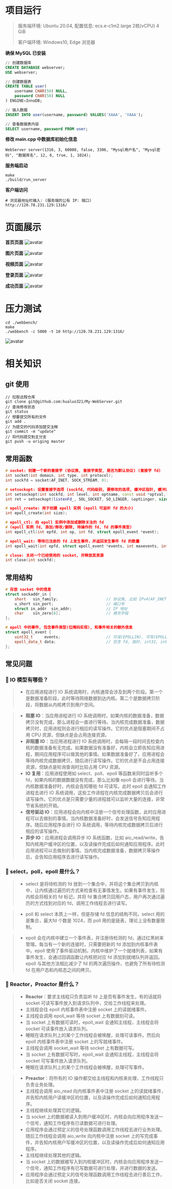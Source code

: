 # 项目运行
> 服务端环境: Ubuntu 20.04, 配置信息: ecs.e-c1m2.large 2核(vCPU) 4 GiB
> 
> 客户端环境: Windows10, Edge 浏览器

**确保 MySQL 已安装**
```sql
// 创建数据库
CREATE DATABASE webserver;
USE webserver;

// 创建数据表
CREATE TABLE user(
	username CHAR(50) NULL,
	password CHAR(50) NULL
) ENGINE=InnoDB;

// 插入数据
INSERT INTO user(username, password) VALUES('XAAA', 'YAAA');

// 查看数据表内容
SELECT username, password FROM user;
```
**修改 main.cpp 中数据库初始化信息**
```
WebServer server(1316, 3, 60000, false, 3306, "Mysql用户名", "Mysql密码", "数据库名", 12, 6, true, 1, 1024);
```
**服务端启动**
```
make
./build/run_server
```
**客户端访问**
```
# 浏览器地址栏输入: (服务端的公有 IP: 端口)
http://120.78.231.129:1316/
```

# 页面展示
**首页页面**
![avatar](./resources/md_img/SYYM.jpg)

**图片页面**
![avatar](./resources/md_img/TPYM.jpg)

**视频页面**
![avatar](./resources/md_img/SPYM.jpg)

**登录页面**
![avatar](./resources/md_img/DLYM.jpg)

**成功页面**
![avatar](./resources/md_img/WELCOME.jpg)

# 压力测试
```shell
cd ./webbench/
make
./webbench -c 5000 -t 10 http://120.78.231.129:1316/
```
![avatar](./resources/md_img/webbench_test.jpg)

# 相关知识
## git 使用
```shell
// 拉取远程仓库
git clone git@github.com:hualuo321/My-WebServer.git
// 查询修改状态
git status
// 想要提交所有的文件
git add .
// 为提交的代码添加提交注释
git commit -m "update"
// 将代码提交到主分支
git push -u origing master
```

## 常用函数
```cpp
# socket: 创建一个新的套接字 (协议族, 套接字类型, 是否为默认协议) (套接字 fd)
int socket(int domain, int type, int protocol);
int sockfd = socket(AF_INET, SOCK_STREAM, 0);

# setsockopt: 设置套接字选项 (sockfd, 代码级别, 要修改的选项, 缓冲区指针, 缓冲区大小) (操作是否成功)
int setsockopt(int sockfd, int level, int optname, const void *optval, socklen_t optlen);
int ret = setsockopt(listenFd_, SOL_SOCKET, SO_LINGER, &optLinger, sizeof(optLinger));

# epoll_create: 用于创建 epoll 实例 (epoll 可监听 fd 的大小)
int epoll_create(int size);

# epoll_ctl: 向 epoll 实例中添加或删除关注的 fd 
# (epoll 实例 fd, 添加/修改/删除, 待操作的 fd, fd 的事件类型)
int epoll_ctl(int epfd, int op, int fd, struct epoll_event *event);

# epoll_wait: 等待已注册的 fd 上发生事件，并返回发生事件 fd 的数量
int epoll_wait(int epfd, struct epoll_event *events, int maxevents, int timeout);

# close: 关闭一个已经使用的 socket, 并释放其资源
int close(int sockfd);
```

## 常用结构
```cpp
# 存放 socket 中的信息
struct sockaddr_in {
	short	sin_family;						// 协议族, 比如 IPv4(AF_INET)
	u_short	sin_port;						// 端口号
	struct in_addr	sin_addr;				// IP 地址
	char	sin_zero[8];					// 填充字段
};

# epoll 中的事件, 包含事件类型(位掩码实现), 和事件相关的额外信息
struct epoll_event {
    uint32_t     events;					// 可读(EPOLLIN), 可写(EPOLLOUT), 挂起(EPOLLHUP), ET(EPOLLET)
    epoll_data_t data;						// 包含 fd, 指针, int32, int64
};
```

## 常见问题
### 🥂 IO 模型有哪些？
> - 在应用进程进行 IO 系统调用时，内核通常会涉及到两个阶段。第一个是数据准备阶段，此时等待网络数据到达内核。第二个是数据拷贝阶段，将数据从内核拷贝到用户空间。

> - **阻塞 IO**：当应用进程进行 IO 系统调用时，如果内核的数据准备，数据拷贝没有完成，那么进程会一直进行等待。当内核完成数据准备，数据拷贝时，应用进程则会进行相应的读写操作。它的优点是阻塞期间不占用 CPU 资源，但缺点是会占用连接资源。
> - **非阻塞 IO**：当应用进程进行 IO 系统调用时，会每隔一段时间去检查内核的数据准备有无完成。如果数据没有准备好，内核会立即告知应用进程，期间应用程序可以做其他的事情。如果数据准备好了，应用进程会等待内核完成数据拷贝，随后进行读写操作。它的优点是不会占用连接资源，但缺点是轮询查询时比较占用 CPU 资源。
> - **IO 复用**：应用进程使用如 select、poll、epoll 等函数来同时监听多个 fd，如果内核的数据数据没有完成，那么比如像 epoll 会进行等待。当内核数据准备好时，内核会告知哪些 fd 可读写。此时 epoll 会通知工作进程去进行 IO 系统调用，这些工作进程在内核完成数据拷贝后会进行读写操作。它的优点是只需要少量的进程就可以监听大量的连接，非常节省系统的开销。
> - **信号驱动 IO**：应用进程会向内核中注册一个信号处理函数，此时应用进程可以去做别的事情。当内核数据准备好时，会发送信号告知应用程序。随后应用程序会进行 IO 系统调用，等待内核完成数据拷贝后进行相应的读写操作。
> - **异步 IO**：应用进程会调用异步 IO 系统函数，比如 aio_read/write，告知内核用户缓冲区的位置，以及读操作完成后如何通知应用程序。此时应用进程可以去做别的事情。当内核完成数据准备，数据拷贝等操作后，会告知应用程序去进行读写操作。

### 🥂 select，poll，epoll 是什么？
> - select 是将待检测的 fd 放到一个集合中，并将这个集合拷贝到内核中，让内核通过遍历的方式来检查有无事情发生。如果有事件发生，则内核会将相关的 fd 标记，并将 fd 集合拷贝回用户态，用户再次通过遍历的方式找到对应的 fd，调用工作线程去进行读写。

> - poll 和 select 本质上一样，但是存储 fd 信息的结构不同，select 用的是集合，最大fd 个数是 1024，而 poll 用的是链表，理论上没有数量限制。

> - epoll 会在内核中建立一个事件表，并注册待检测的 fd，通过红黑树来管理。每当有一个新的连接时，只需要把新的 fd 添加到内核事件表中。epoll 使用了事件驱动机制，内核中维护了一个就绪列表，如果有事件发生，会通过回调函数让内核把对应 fd 添加到就绪队列并返回。epoll 与其他方法相比减少了 fd 的两次遍历操作，也避免了所有待检测 fd 在用户态和内核态之间的拷贝。 

### 🥂 Reactor，Proactor 是什么？
> - **Reactor**：要求主线程只负责监听 fd 上是否有事件发生，有的话就将 socket 可读写事件放入到请求队列中，交给工作线程来处理。
> - 主线程会往 epoll 内核事件表中注册 socket 上的读就绪事件。
> - 主线程会调用 epoll_wait 等待 socket 上有数据刻可读。
> - 当 socket 上有数据可读时，epoll_wait 会通知主线程，主线程会将 socket 可读事件放入请求队列。
> - 睡眠在请求队列上的某个工作线程会被唤醒，处理可读事件。然后向 epoll 内核事件表中注册 socket 上的写就绪事件。
> - 主线程会调用 socket_wait 等待 socket 上有数据可写。
> - 当 socket 上有数据可写时，epoll_wait 会通知主线程，主线程会将 socket 可写事件放入请求队列。
> - 睡眠在请求队列上的某个工作线程会被唤醒，处理可写事件。

> - **Preactor**：将所有的 IO 操作都交给主线程和内核来处理，工作线程只负责业务处理。
> - 主线程会调用 aio_read 向内核事件表中注册 socket 上的读就绪事件，并告知内核用户读缓冲区的位置，以及读操作完成后如何通知应用程序。
> - 主线程继续处理其它的逻辑。
> - 当 socket 上的数据被读入到用户缓冲区时，内核会向应用程序发送一个信号，通知工作程序有已读数据可进行处理。
> - 应用程序会通过预定义的信号处理函数调用工作线程去进行业务处理。随后工作线程会调用 aio_write 向内核中注册 socket 上的写完成事件，并告知内核用户写缓冲区的位置，以及读操作完成后如何通知应用程序。
> - 主线程继续处理其他的逻辑。
> - 当 socket 上的数据被写入到内核缓冲区时，内核会向应用程序发送一个信号，通知工作程序有已写数据可进行处理，并进行数据的发送。
> - 应用程序会通过预定义的信号处理函数调用工作线程去进行善后工作，比如是否关闭 socket 连接。